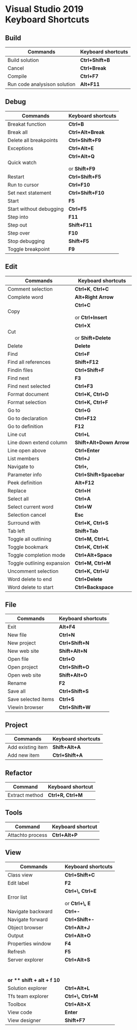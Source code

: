 # Visual Studio 2019 <br/>Keyboard Shortcuts


## Build

|Commands|Keyboard shortcuts |
|--------------| - |
|Build solution|**Ctrl+Shift+B** |
|Cancel|**Ctrl+Break** |
|Compile|**Ctrl+F7** |
|Run code analysison solution|**Alt+F11**|

## Debug

|Commands|Keyboard shortcuts |
|--------------| - |
|Breakat function|**Ctrl+B**|
|Break all|**Ctrl+Alt+Break**|
|Delete all breakpoints|**Ctrl+Shift+F9**|
|Exceptions|**Ctrl+Alt+E**|
|Quick watch|**Ctrl+Alt+Q**<br /><br />or **Shift+F9**|
|Restart|**Ctrl+Shift+F5**|
|Run to cursor|**Ctrl+F10**|
|Set next statement|**Ctrl+Shift+F10**|
|Start|**F5**|
|Start without debugging|**Ctrl+F5**|
|Step into|**F11**|
|Step out|**Shift+F11**|
|Step over|**F10**|
|Stop debugging|**Shift+F5**|
|Toggle breakpoint|**F9**|

## Edit

|Commands|Keyboard shortcuts |
|--------------| - |
|Comment selection|**Ctrl+K**, **Ctrl+C** |
|Complete word|**Alt+Right Arrow** |
|Copy|**Ctrl+C**<br /><br />or **Ctrl+Insert**|
|Cut|**Ctrl+X**<br /><br />or **Shift+Delete**|
|Delete|**Delete** |
|Find|**Ctrl+F**|
|Find all references|**Shift+F12**|
|Findin files|**Ctrl+Shift+F**|
|Find next|**F3**|
|Find next selected|**Ctrl+F3**|
|Format document|**Ctrl+K, Ctrl+D** |
|Format selection|**Ctrl+K, Ctrl+F** |
|Go to|**Ctrl+G**|
|Go to declaration|**Ctrl+F12**|
|Go to definition|**F12**|
|Line cut|**Ctrl+L** |
|Line down extend column|**Shift+Alt+Down Arrow** |
|Line open above|**Ctrl+Enter** |
|List members|**Ctrl+J** |
|Navigate to|**Ctrl+,**|
|Parameter info|**Ctrl+Shift+Spacebar** |
|Peek definition|**Alt+F12** |
|Replace|**Ctrl+H**|
|Select all|**Ctrl+A**|
|Select current word|**Ctrl+W** |
|Selection cancel|**Esc** |
|Surround with|**Ctrl+K, Ctrl+S**|
|Tab left|**Shift+Tab** |
|Toggle all outlining|**Ctrl+M, Ctrl+L** |
|Toggle bookmark|**Ctrl+K, Ctrl+K** |
|Toggle completion mode|**Ctrl+Alt+Space** |
|Toggle outlining expansion|**Ctrl+M, Ctrl+M** |
|Uncomment selection|**Ctrl+K, Ctrl+U** |
|Word delete to end|**Ctrl+Delete** |
|Word delete to start|**Ctrl+Backspace** |

## File

|Commands|Keyboard shortcuts |
|--------------| - |
|Exit|**Alt+F4**|
|New file|**Ctrl+N**|
|New project|**Ctrl+Shift+N**|
|New web site|**Shift+Alt+N**|
|Open file|**Ctrl+O**|
|Open project|**Ctrl+Shift+O**|
|Open web site|**Shift+Alt+O**|
|Rename|**F2** |
|Save all|**Ctrl+Shift+S**|
|Save selected items|**Ctrl+S**|
|Viewin browser|**Ctrl+Shift+W**|

## Project

|Commands|Keyboard shortcuts |
|--------------| - |
|Add existing item|**Shift+Alt+A**|
|Add new item|**Ctrl+Shift+A**|

## Refactor

|Command|Keyboard shortcut |
|-------------| - |
|Extract method|**Ctrl+R, Ctrl+M**|

## Tools

|Command|Keyboard shortcut |
|-------------| - |
|Attachto process|**Ctrl+Alt+P**|

## View

|Commands|Keyboard shortcuts |
|--------------| - |
|Class view|**Ctrl+Shift+C**|
|Edit label|**F2**|
|Error list|**Ctrl+\\, Ctrl+E**<br /><br />or **Ctrl+\\, E**|
|Navigate backward|**Ctrl+-**|
|Navigate forward|**Ctrl+Shift+-**|
|Object browser|**Ctrl+Alt+J**|
|Output|**Ctrl+Alt+O**|
|Properties window|**F4**|
|Refresh|**F5** |
|Server explorer|**Ctrl+Alt+S**|
|**<br  /><br  />or  ** shift + alt + f 10** |
|Solution explorer|**Ctrl+Alt+L**|
|Tfs team explorer|**Ctrl+\\, Ctrl+M**|
|Toolbox|**Ctrl+Alt+X**|
|View code|**Enter** |
|View designer|**Shift+F7** |
